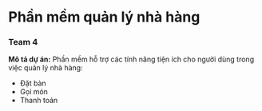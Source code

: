 # Phần mềm quản lý nhà hàng
### Team 4


**Mô tả dự án:**
Phần mềm hỗ trợ các tính năng tiện ích cho người dùng trong việc quản lý nhà hàng:
+ Đặt bàn
+ Gọi món
+ Thanh toán
